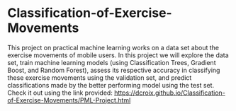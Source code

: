 # Classification-of-Exercise-Movements
This project on practical machine learning works on a data set about the exercise movements of mobile users. In this project we will explore the data set, train machine learning models (using Classification Trees, Gradient Boost, and Random Forest), assess its respective accuracy in classifying these exercise movements using the validation set, and predict classifications made by the better performing model using the test set. Check it out using the link provided:
https://dcroix.github.io/Classification-of-Exercise-Movements/PML-Project.html
